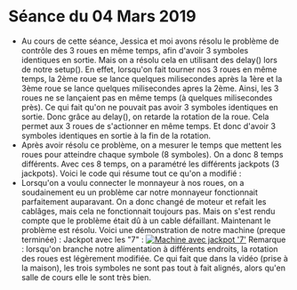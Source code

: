 # Séance du 04 Mars 2019

* Au cours de cette séance, Jessica et moi avons résolu le problème de contrôle des 3 roues en même temps, afin d'avoir 3 symboles identiques en sortie. Mais on a résolu cela en utilisant des delay() lors de notre setup(). En effet, lorsqu'on fait tourner nos 3 roues en même temps, la 2ème roue se lance quelques milisecondes après la 1ère et la 3ème roue se lance quelques milisecondes apres la 2ème. Ainsi, les 3 roues ne se lançaient pas en même temps (à quelques milisecondes près). Ce qui fait qu'on ne pouvait pas avoir 3 symboles identiques en sortie. Donc grâce au delay(), on retarde la rotation de la roue. Cela permet aux 3 roues de s'actionner en même temps. Et donc d'avoir 3 symboles identiques en sortie à la fin de la rotation.
* Après avoir résolu ce problème, on a mesurer le temps que mettent les roues pour atteindre chaque symbole (8 symboles). On a donc 8 temps différents. Avec ces 8 temps, on a paramétré les différents jackpots (3 jackpots). Voici le code qui résume tout ce qu'on a modifié :
* Lorsqu'on a voulu connecter le monnayeur à nos roues, on a soudainement eu un problème car notre monnayeur fonctionnait parfaitement auparavant. On a donc changé de moteur et refait les cablâges, mais cela ne fonctionnait toujours pas. Mais on s'est rendu compte que le problème était dû à un cable défaillant. Maintenant le problème est résolu.
Voici une démonstration de notre machine (preque terminée) :
Jackpot avec les "7" : <a href="https://www.youtube.com/watch?v=Jksg-hd5D3M"><img src="https://i.ytimg.com/vi/Jksg-hd5D3M/hqdefault.jpg?sqp=-oaymwEZCNACELwBSFXyq4qpAwsIARUAAIhCGAFwAQ==&rs=AOn4CLCCwFK4nphMazP5JR4kmVwZE-5kDA" alt="Machine avec jackpot '7'" /></a>
Remarque : lorsqu'on branche notre alimentation à différents endroits, la rotation des roues est légèrement modifiée. Ce qui fait que dans la vidéo (prise à la maison), les trois symboles ne sont pas tout à fait alignés, alors qu'en salle de cours elle le sont très bien.
